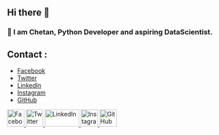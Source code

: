 ## Hi there 👋

<!--
**chetanlondhe1112/chetanlondhe1112** is a ✨ _special_ ✨ repository because its `README.md` (this file) appears on your GitHub profile.

Here are some ideas to get you started:

- 🔭 I’m currently working on ...
- 🌱 I’m currently learning ...
- 👯 I’m looking to collaborate on ...
- 🤔 I’m looking for help with ...
- 💬 Ask me about ...
- 📫 How to reach me: ...
- 😄 Pronouns: ...
- ⚡ Fun fact: ...
-->
### 🔭 I am Chetan, Python Developer and aspiring DataScientist.
## Contact :
- [Facebook](https://www.facebook.com/YourPageName) 
- [Twitter](https://twitter.com/YourHandle) 
- [LinkedIn](https://www.linkedin.com/in/YourProfile) 
- [Instagram](https://www.instagram.com/YourProfile) 
- [GitHub](https://github.com/YourUsername) 

<a href="https://www.facebook.com/YourPageName">
    <img src="https://upload.wikimedia.org/wikipedia/commons/5/51/Facebook_f_logo_%282019%29.svg" alt="Facebook" width="40" height="40" />
</a>
<a href="https://twitter.com/YourHandle">
    <img src="https://upload.wikimedia.org/wikipedia/en/thumb/6/60/Twitter_bird_logo_2012.svg/1200px-Twitter_bird_logo_2012.svg.png" alt="Twitter" width="40" height="40" />
</a>
<a href="https://www.linkedin.com/in/YourProfile">
    <img src="https://upload.wikimedia.org/wikipedia/commons/0/01/LinkedIn_Logo.svg" alt="LinkedIn" width="80" height="40" />
</a>
<a href="https://www.instagram.com/YourProfile">
    <img src="https://upload.wikimedia.org/wikipedia/commons/a/a5/Instagram_icon.png" alt="Instagram" width="40" height="40" />
</a>
<a href="https://github.com/YourUsername">
    <img src="https://upload.wikimedia.org/wikipedia/commons/9/91/Octicons-mark-github.svg" alt="GitHub" width="40" height="40" />
</a>

